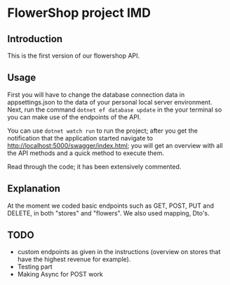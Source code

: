 # FlowerShop project IMD

## Introduction

This is the first version of our flowershop API. 

## Usage
First you will have to change the database connection data in appsettings.json to the data of your personal local server environment. Next, run the command `dotnet ef database update` in the your terminal so you can make use of the endpoints of the API.

You can use `dotnet watch run` to run the project; after you get the notification that the application started navigate to <http://localhost:5000/swagger/index.html>; you will get an overview with all the API methods and a quick method to execute them.

Read through the code; it has been extensively commented.

## Explanation

At the moment we coded basic endpoints such as GET, POST, PUT and DELETE,
in both "stores" and "flowers". We also used mapping, Dto's.

## TODO

- custom endpoints as given in the instructions (overview on stores that have the highest revenue for example).
- Testing part
- Making Async for POST work
